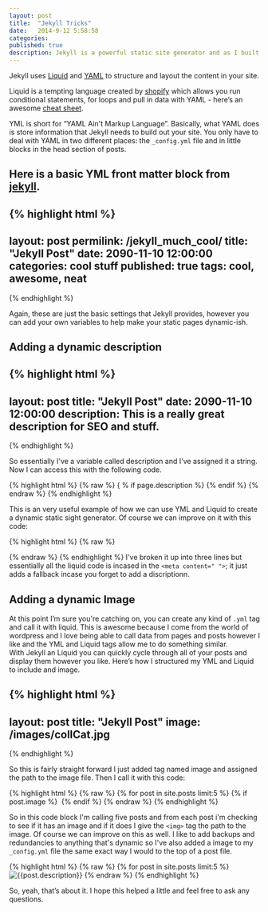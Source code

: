 ```yaml
---
layout: post
title:  "Jekyll Tricks"
date:   2014-9-12 5:58:58
categories: 
published: true
description: Jekyll is a powerful static site generator and as I built my site I learned a lot about how you can leverage all that Jekyll offers.  I'll go over how to pull in images from posts, create dynamic page descriptions and help you set up your grunt or gulp file. 
---
```


Jekyll uses [Liquid](http://docs.shopify.com/themes/liquid-documentation/basics) and [YAML](http://en.wikipedia.org/wiki/YAML) to structure and layout the content in your site. 

Liquid is a tempting language created by [shopify](http://www.shopify.com/) which allows you run conditional statements, for loops and pull in data with YAML  - here’s an awesome [cheat sheet](http://cheat.markdunkley.com/). 

YML is short for “YAML Ain't Markup Language”.  Basically, what YAML does is store information that Jekyll needs to build out your site.  You only have to deal with YAML in two different places: the ```_config.yml``` file and in little blocks in the head section of posts.

## Here is a basic YML front matter block from [jekyll](http://jekyllrb.com/docs/frontmatter/).

{% highlight html %}
---
layout: post
permilink: /jekyll_much_cool/
title:  "Jekyll Post"
date:   2090-11-10 12:00:00
categories: cool stuff
published: true
tags: cool, awesome, neat
---
{% endhighlight %}

Again, these are just the basic settings that Jekyll provides, however you can add your own variables to help make your static pages dynamic-ish.

## Adding a dynamic description

{% highlight html %}
---
layout: post
title:  "Jekyll Post"
date:   2090-11-10 12:00:00
description: This is a really great description for SEO and stuff. 
---
{% endhighlight %}

So essentially I've a  variable called description and I've assigned it a string.  Now I can access this with the following code.

{% highlight html %}
{% raw  %}
{ % if page.description %}
	<meta name="description" content="{{ page.description }}">
{% endif %}
{% endraw %}
{% endhighlight %}

This is an very useful example of how we can use YML and Liquid to create a dynamic static sight generator.  Of course we can improve on it with this code:

{% highlight html %}
{% raw  %}
<meta name="description" content=
   "{ % if page.description %}{{ page.description }}
	{% else %}{{ site.description}}{% endif %}">

{% endraw %}
{% endhighlight %}
I've broken it up into three lines but essentially all the liquid code is incased in the ``` <meta content=" "> ```; it just adds a fallback incase you forget to add a discriptionn.  

## Adding a dynamic Image
At this point I’m sure you're catching on,  you can create any kind of ```.yml``` tag and call it with liquid.  This is awesome because I come from the world of wordpress and I love being able to call data from pages and posts however I like and the YML and Liquid tags allow me to do something similar.   
With Jekyll an Liquid you can quickly cycle through all of your posts and display them however you like. Here’s how I structured my YML and Liquid to include and image.

{% highlight html %}
---
layout: post
title:  "Jekyll Post"
image: /images/collCat.jpg 
---
{% endhighlight %}

So this is fairly straight forward I just added tag named image and assigned the path to the image file.  Then I call it with this code: 

{% highlight html %}
{% raw  %}
 {% for post in site.posts limit:5 %}
       {% if post.image %}
       <img src="{{post.image}}" alt="">
       {% endif %} 
{% endraw %}
{% endhighlight %}

So in this code block I'm calling five posts and from each post i'm checking to see if it has an image and if it does I give the ```<img>``` tag the path to the image. Of course we can improve on this as well.  I like to add backups and redundancies to anything that's dynamic so I've also added a image to my ```_config.yml``` file the same exact way I would to the top of a post file. 


{% highlight html %}
{% raw  %}
 {% for post in site.posts limit:5 %}
<img src="{{site.url}}
	{% if post.image %}
		{{post.image}}
	{% else %}
		{{ site.image}}
	{% endif %}   
	" 
	alt="{{post.description}}">
{% endraw %}
{% endhighlight %}

So, yeah, that’s about it.  I hope this helped a little and feel free to ask any questions.